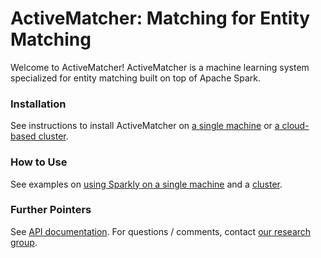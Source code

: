 # ActiveMatcher: Matching for Entity Matching

Welcome to ActiveMatcher! ActiveMatcher is a machine learning system specialized for
entity matching built on top of Apache Spark.

### Installation

See instructions to install ActiveMatcher on [a single machine](https://github.com/anhaidgroup/active_matcher/tree/docs/doc/installation-guides)  or [a cloud-based cluster](). 

### How to Use

See examples on [using Sparkly on a single machine](https://github.com/anhaidgroup/active_matcher/blob/docs/examples/Local-Example.md) and a [cluster](). 

### Further Pointers

See [API documentation](). 
For questions / comments, contact [our research group](mailto:entitymatchinginfo@gmail.com).
